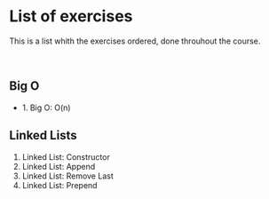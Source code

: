 <h1>List of exercises</h1>
<p>This is a list whith the exercises ordered, done throuhout the course.</p>
<br>
<h2>Big O</h2>
<ul>
  <li>1. Big O: O(n)</li>
</ul>
<h2>Linked Lists</h2>
<ol>
  <li>Linked List: Constructor</li>
  <li>Linked List: Append</li>
  <li>Linked List: Remove Last</li>
  <li>Linked List: Prepend</li>
</ol>

